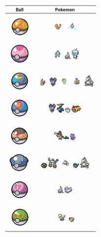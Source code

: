 Ball | Pokemon 
:---: | :---: 
![](asset/pokemon-ball/fastball.png) | ![](asset/pokemon/4.png) ![](asset/pokemon/479.png) 
![](asset/pokemon-ball/dreamball.png) | ![](asset/pokemon/679.png) ![](asset/pokemon/856.png) ![](asset/pokemon/875.png)
![](asset/pokemon-ball/moonball.png) | ![](asset/pokemon/778.png) ![](asset/pokemon/876.png) ![](asset/pokemon/280.png) ![](asset/pokemon/349.png) ![](asset/pokemon/884.png)
![](asset/pokemon-ball/lureball.png) | ![](asset/pokemon/876.png) ![](asset/pokemon/845.png) ![](asset/pokemon/554.1.png) ![](asset/pokemon/870.png)
![](asset/pokemon-ball/levelball.png) | ![](asset/pokemon/83.1.png) ![](asset/pokemon/848.png)
![](asset/pokemon-ball/heavyball.png) | ![](asset/pokemon/837.png) ![](asset/pokemon/874.png) ![](asset/pokemon/529.png) ![](asset/pokemon/821.png) ![](asset/pokemon/884.png)
![](asset/pokemon-ball/loveball.png) | ![](asset/pokemon/856.png) ![](asset/pokemon/77.1.png)
![](asset/pokemon-ball/friendball.png) | ![](asset/pokemon/782.png) ![](asset/pokemon/854.png)
 